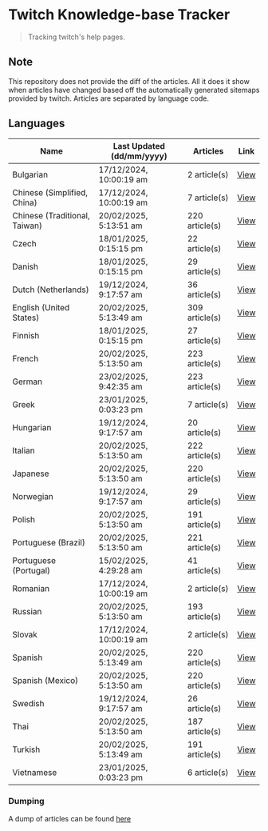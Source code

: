 # Twitch Knowledge-base Tracker
> Tracking twitch's help pages. 

## Note
This repository does not provide the diff of the articles. All it does it show when articles have changed based
off the automatically generated sitemaps provided by twitch. Articles are separated by language code.

## Languages

| Name                          | Last Updated (dd/mm/yyyy) | Articles       | Link                   |
|-------------------------------|---------------------------|----------------|------------------------|
| Bulgarian                     | 17/12/2024, 10:00:19 am   | 2 article(s)   | [View](docs/bg.md)     |
| Chinese (Simplified, China)   | 17/12/2024, 10:00:19 am   | 7 article(s)   | [View](docs/zh_CN.md)  |
| Chinese (Traditional, Taiwan) | 20/02/2025, 5:13:51 am    | 220 article(s) | [View](docs/zh_TW.md)  |
| Czech                         | 18/01/2025, 0:15:15 pm    | 22 article(s)  | [View](docs/cs.md)     |
| Danish                        | 18/01/2025, 0:15:15 pm    | 29 article(s)  | [View](docs/da.md)     |
| Dutch (Netherlands)           | 19/12/2024, 9:17:57 am    | 36 article(s)  | [View](docs/nl_NL.md)  |
| English (United States)       | 20/02/2025, 5:13:49 am    | 309 article(s) | [View](docs/en_US.md)  |
| Finnish                       | 18/01/2025, 0:15:15 pm    | 27 article(s)  | [View](docs/fi.md)     |
| French                        | 20/02/2025, 5:13:50 am    | 223 article(s) | [View](docs/fr.md)     |
| German                        | 23/02/2025, 9:42:35 am    | 223 article(s) | [View](docs/de.md)     |
| Greek                         | 23/01/2025, 0:03:23 pm    | 7 article(s)   | [View](docs/el.md)     |
| Hungarian                     | 19/12/2024, 9:17:57 am    | 20 article(s)  | [View](docs/hu.md)     |
| Italian                       | 20/02/2025, 5:13:50 am    | 222 article(s) | [View](docs/it.md)     |
| Japanese                      | 20/02/2025, 5:13:50 am    | 220 article(s) | [View](docs/ja.md)     |
| Norwegian                     | 19/12/2024, 9:17:57 am    | 29 article(s)  | [View](docs/no.md)     |
| Polish                        | 20/02/2025, 5:13:50 am    | 191 article(s) | [View](docs/pl.md)     |
| Portuguese (Brazil)           | 20/02/2025, 5:13:50 am    | 221 article(s) | [View](docs/pt_BR.md)  |
| Portuguese (Portugal)         | 15/02/2025, 4:29:28 am    | 41 article(s)  | [View](docs/pt_PT.md)  |
| Romanian                      | 17/12/2024, 10:00:19 am   | 2 article(s)   | [View](docs/ro.md)     |
| Russian                       | 20/02/2025, 5:13:50 am    | 193 article(s) | [View](docs/ru.md)     |
| Slovak                        | 17/12/2024, 10:00:19 am   | 2 article(s)   | [View](docs/sk.md)     |
| Spanish                       | 20/02/2025, 5:13:49 am    | 220 article(s) | [View](docs/es.md)     |
| Spanish (Mexico)              | 20/02/2025, 5:13:50 am    | 220 article(s) | [View](docs/es_MX.md)  |
| Swedish                       | 19/12/2024, 9:17:57 am    | 26 article(s)  | [View](docs/sv.md)     |
| Thai                          | 20/02/2025, 5:13:50 am    | 187 article(s) | [View](docs/th.md)     |
| Turkish                       | 20/02/2025, 5:13:49 am    | 191 article(s) | [View](docs/tr.md)     |
| Vietnamese                    | 23/01/2025, 0:03:23 pm    | 6 article(s)   | [View](docs/vi.md)     |

### Dumping
A dump of articles can be found [here](docs/RAW.md)